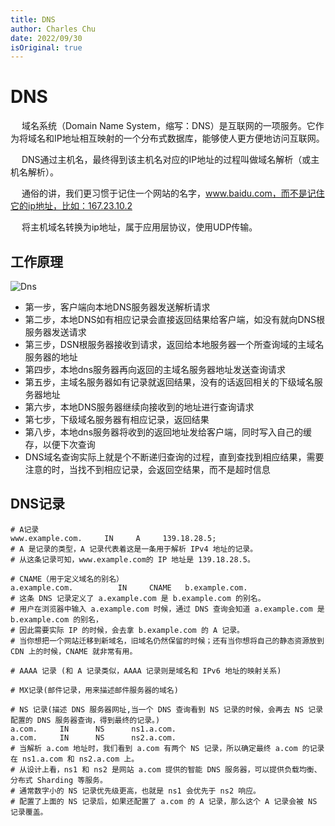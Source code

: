 ```yaml
---
title: DNS
author: Charles Chu
date: 2022/09/30
isOriginal: true
---
```


# DNS  <Badge text="持续更新" type="warning" />

&emsp; 域名系统（Domain Name System，缩写：DNS）是互联网的一项服务。它作为将域名和IP地址相互映射的一个分布式数据库，能够使人更方便地访问互联网。

&emsp; DNS通过主机名，最终得到该主机名对应的IP地址的过程叫做域名解析（或主机名解析）。

&emsp; 通俗的讲，我们更习惯于记住一个网站的名字，www.baidu.com，而不是记住它的ip地址，比如：167.23.10.2

&emsp; 将主机域名转换为ip地址，属于应用层协议，使用UDP传输。

## 工作原理
![Dns](/public/network/dns/WorkingPrincipl.png)
- 第一步，客户端向本地DNS服务器发送解析请求
- 第二步，本地DNS如有相应记录会直接返回结果给客户端，如没有就向DNS根服务器发送请求
- 第三步，DSN根服务器接收到请求，返回给本地服务器一个所查询域的主域名服务器的地址
- 第四步，本地dns服务器再向返回的主域名服务器地址发送查询请求
- 第五步，主域名服务器如有记录就返回结果，没有的话返回相关的下级域名服务器地址
- 第六步，本地DNS服务器继续向接收到的地址进行查询请求
- 第七步，下级域名服务器有相应记录，返回结果
- 第八步，本地dns服务器将收到的返回地址发给客户端，同时写入自己的缓存，以便下次查询
- DNS域名查询实际上就是个不断递归查询的过程，直到查找到相应结果，需要注意的时，当找不到相应记录，会返回空结果，而不是超时信息

## DNS记录
```shell
# A记录
www.example.com.     IN     A     139.18.28.5;
# A 是记录的类型，A 记录代表着这是一条用于解析 IPv4 地址的记录。
# 从这条记录可知，www.example.com的 IP 地址是 139.18.28.5。

# CNAME（用于定义域名的别名）
a.example.com.          IN     CNAME   b.example.com.
# 这条 DNS 记录定义了 a.example.com 是 b.example.com 的别名。
# 用户在浏览器中输入 a.example.com 时候，通过 DNS 查询会知道 a.example.com 是 b.example.com 的别名，
# 因此需要实际 IP 的时候，会去拿 b.example.com 的 A 记录。
# 当你想把一个网站迁移到新域名，旧域名仍然保留的时候；还有当你想将自己的静态资源放到 CDN 上的时候，CNAME 就非常有用。

# AAAA 记录 (和 A 记录类似，AAAA 记录则是域名和 IPv6 地址的映射关系)

# MX记录(邮件记录，用来描述邮件服务器的域名)

# NS 记录(描述 DNS 服务器网址,当一个 DNS 查询看到 NS 记录的时候，会再去 NS 记录配置的 DNS 服务器查询，得到最终的记录。)
a.com.     IN      NS      ns1.a.com.
a.com.     IN      NS      ns2.a.com.
# 当解析 a.com 地址时，我们看到 a.com 有两个 NS 记录，所以确定最终 a.com 的记录在 ns1.a.com 和 ns2.a.com 上。
# 从设计上看，ns1 和 ns2 是网站 a.com 提供的智能 DNS 服务器，可以提供负载均衡、分布式 Sharding 等服务。
# 通常数字小的 NS 记录优先级更高，也就是 ns1 会优先于 ns2 响应。
# 配置了上面的 NS 记录后，如果还配置了 a.com 的 A 记录，那么这个 A 记录会被 NS 记录覆盖。
```